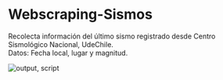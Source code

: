 # Webscraping-Sismos
Recolecta información del último sismo registrado desde Centro Sismológico Nacional, UdeChile. <br>
Datos: Fecha local, lugar y magnitud.

![output, script](img/output.png)

